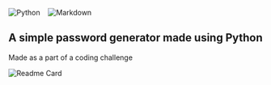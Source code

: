 ![Python](https://img.shields.io/badge/python-000?style=for-the-badge&logo=python)
&nbsp;&nbsp;
![Markdown](https://img.shields.io/badge/-Markdown-000?style=for-the-badge&logo=markdown)
## A simple password generator made using Python

Made as a part of a coding challenge

![Readme Card](https://github-readme-stats.vercel.app/api/pin/?username=anuja-rahul&repo=password-generator-using-Python\&theme=nightowl)
